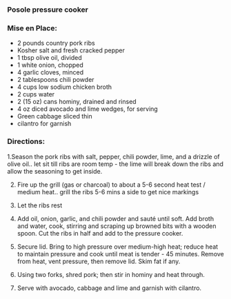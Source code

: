 ### Posole pressure cooker

### Mise en Place:

* 2 pounds country pork ribs 
* Kosher salt and fresh cracked pepper
* 1 tbsp olive oil, divided
* 1 white onion, chopped
* 4 garlic cloves, minced
* 2 tablespoons chili powder
* 4 cups low sodium chicken broth
* 2 cups water
* 2 (15 oz) cans hominy, drained and rinsed
* 4 oz diced avocado and lime wedges, for serving
* Green cabbage sliced thin
* cilantro for garnish


### Directions:

1.Season the pork ribs with salt, pepper, chili powder, lime, and a drizzle of olive oil.. let sit till ribs are room temp - the lime will break down the ribs and allow the seasoning to get inside.

2. Fire up the grill (gas or charcoal) to about a 5-6 second heat test / medium heat.. grill the ribs 5-6 mins a side to get nice markings

3. Let the ribs rest 

4. Add oil, onion, garlic, and chili powder and sauté until soft. Add broth and water, cook, stirring and scraping up browned bits with a wooden spoon. Cut the ribs in half and add to the pressure cooker.

5. Secure lid. Bring to high pressure over medium-high heat; reduce heat to maintain pressure and cook until meat is tender - 45 minutes. Remove from heat, vent pressure, then remove lid. Skim fat if any.

6. Using two forks, shred pork; then stir in hominy and heat through.

7. Serve with avocado, cabbage and lime and garnish with cilantro.

